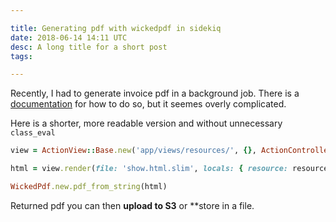 ```yaml
---

title: Generating pdf with wickedpdf in sidekiq
date: 2018-06-14 14:11 UTC
desc: A long title for a short post
tags:

---
```



Recently, I had to generate invoice pdf in a background job.
There is a [documentation](https://github.com/mileszs/wicked_pdf/wiki/Background-PDF-creation-via-delayed_job-gem) for how to do so, but it seemes overly complicated.

Here is a shorter, more readable version and without unnecessary `class_eval`

```ruby
view = ActionView::Base.new('app/views/resources/', {}, ActionController::Base.new)

html = view.render(file: 'show.html.slim', locals: { resource: resource })

WickedPdf.new.pdf_from_string(html)
```

Returned pdf you can then **upload to S3** or **store in a file.

